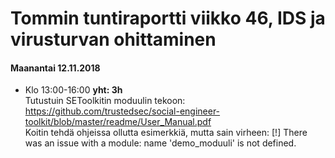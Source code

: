# Tommin tuntiraportti viikko 46, IDS ja virusturvan ohittaminen

#### Maanantai 12.11.2018
* Klo 13:00-16:00 **yht: 3h**  
Tutustuin SEToolkitin moduulin tekoon: https://github.com/trustedsec/social-engineer-toolkit/blob/master/readme/User_Manual.pdf  
Koitin tehdä ohjeissa ollutta esimerkkiä, mutta sain virheen: [!] There was an issue with a module: name 'demo_moduuli' is not defined.  

